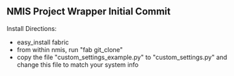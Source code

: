 NMIS Project Wrapper Initial Commit
-----------------------------------

Install Directions:
* easy_install fabric
* from within nmis, run "fab git_clone"
* copy the file "custom_settings_example.py" to "custom_settings.py" and change this file to match your system info
